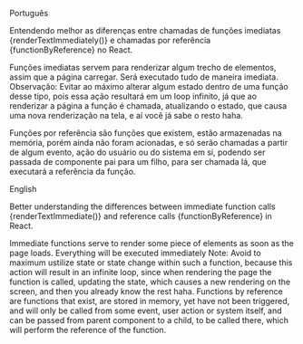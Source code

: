Português

Entendendo melhor as diferenças entre chamadas de funções imediatas {renderTextImmediately()} e chamadas por referência {functionByReference} no React.

Funções imediatas servem para renderizar algum trecho de elementos, assim que a página carregar. Será executado tudo de maneira imediata.
Observação: Evitar ao máximo alterar algum estado dentro de uma função desse tipo, pois essa ação resultará em um loop infinito, 
já que ao renderizar a página a função é chamada, atualizando o estado, que causa uma nova renderização na tela, e aí você já sabe o resto haha.

Funções por referência são funções que existem, estão armazenadas na memória, porém ainda não foram acionadas, e só serão chamadas a partir de algum evento, 
ação do usuário ou do sistema em si, podendo ser passada de componente pai para um filho, para ser chamada lá, que executará a referência da função.

English

Better understanding the differences between immediate function calls {renderTextImmediate()} and reference calls {functionByReference} in React.

Immediate functions serve to render some piece of elements as soon as the page loads. Everything will be executed immediately
Note: Avoid to maximum ustilize state or state change within such a function, because this action will result in an infinite loop, since when rendering the page the function is called, updating the state, which causes a new rendering on the screen, and then you already know the rest haha.
Functions by reference are functions that exist, are stored in memory, yet have not been triggered, and will only be called from some event, user action or system itself, and can be passed from parent component to a child, to be called there, which will perform the reference of the function.
